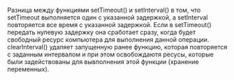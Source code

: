 Разница между функциями setTimeout() и setInterval() в том, что setTimeout выполняется один с указанной задержкой, а setInterval повторяется все время с указанной задержкой.
Если в setTimeout() передать нулевую задержку она сработает сразу, когда будет свободный ресурс компьютера для выполнения данной операции.
clearInterval() удаляет запущенную ранее функцию, которая повторяется с заданным интервалом и при этом освобождаютя ресусы, которые были задействованы для вывполнения этой функции (хранение переменных).

